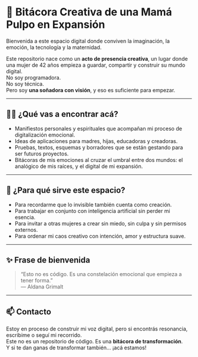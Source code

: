 # 🌿 Bitácora Creativa de una Mamá Pulpo en Expansión

Bienvenida a este espacio digital donde conviven la imaginación, la emoción, la tecnología y la maternidad.

Este repositorio nace como un **acto de presencia creativa**, un lugar donde una mujer de 42 años empieza a guardar, compartir y construir su mundo digital.  
No soy programadora.  
No soy técnica.  
Pero soy **una soñadora con visión**, y eso es suficiente para empezar.

---

## 👩‍💻 ¿Qué vas a encontrar acá?

- Manifiestos personales y espirituales que acompañan mi proceso de digitalización emocional.
- Ideas de aplicaciones para madres, hijas, educadoras y creadoras.
- Pruebas, textos, esquemas y borradores que se están gestando para ser futuros proyectos.
- Bitácoras de mis emociones al cruzar el umbral entre dos mundos: el analógico de mis raíces, y el digital de mi expansión.

---

## 🧠 ¿Para qué sirve este espacio?

- Para recordarme que lo invisible también cuenta como creación.
- Para trabajar en conjunto con inteligencia artificial sin perder mi esencia.
- Para invitar a otras mujeres a crear sin miedo, sin culpa y sin permisos externos.
- Para ordenar mi caos creativo con intención, amor y estructura suave.

---

## ✨ Frase de bienvenida

> “Esto no es código. Es una constelación emocional que empieza a tener forma.”  
> — Aldana Grimalt

---

## 📫 Contacto

Estoy en proceso de construir mi voz digital, pero si encontrás resonancia, escribime o seguí mi recorrido.  
Este no es un repositorio de código. Es una **bitácora de transformación**.  
Y si te dan ganas de transformar también… ¡acá estamos!

